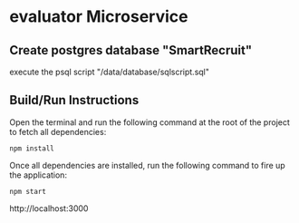 evaluator Microservice
======================
## Create postgres database "SmartRecruit"
execute the psql script "/data/database/sqlscript.sql"

## Build/Run Instructions

Open the terminal and run the following command at the root of the project to fetch all dependencies:

```
npm install
```

Once all dependencies are installed, run the following command to fire up the application:

```
npm start
```

http://localhost:3000
